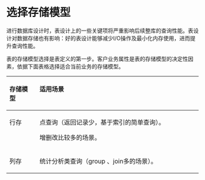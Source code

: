 # 选择存储模型<a name="ZH-CN_TOPIC_0245374551"></a>

进行数据库设计时，表设计上的一些关键项将严重影响后续整库的查询性能。表设计对数据存储也有影响：好的表设计能够减少I/O操作及最小化内存使用，进而提升查询性能。

表的存储模型选择是表定义的第一步。客户业务属性是表的存储模型的决定性因素，依据下面表格选择适合当前业务的存储模型。

<a name="zh-cn_topic_0237121516_zh-cn_topic_0076211991_zh-cn_topic_0071158045_table39547486"></a>
<table><thead align="left"><tr id="zh-cn_topic_0237121516_zh-cn_topic_0076211991_zh-cn_topic_0071158045_row59078165"><th class="cellrowborder" valign="top" width="15.65%" id="mcps1.1.3.1.1"><p id="zh-cn_topic_0237121516_zh-cn_topic_0076211991_zh-cn_topic_0071158045_p20602051"><a name="zh-cn_topic_0237121516_zh-cn_topic_0076211991_zh-cn_topic_0071158045_p20602051"></a><a name="zh-cn_topic_0237121516_zh-cn_topic_0076211991_zh-cn_topic_0071158045_p20602051"></a><strong id="zh-cn_topic_0237121516_zh-cn_topic_0076211991_b5354996163216"><a name="zh-cn_topic_0237121516_zh-cn_topic_0076211991_b5354996163216"></a><a name="zh-cn_topic_0237121516_zh-cn_topic_0076211991_b5354996163216"></a>存储模型</strong></p>
</th>
<th class="cellrowborder" valign="top" width="84.35000000000001%" id="mcps1.1.3.1.2"><p id="zh-cn_topic_0237121516_zh-cn_topic_0076211991_zh-cn_topic_0071158045_p53618895"><a name="zh-cn_topic_0237121516_zh-cn_topic_0076211991_zh-cn_topic_0071158045_p53618895"></a><a name="zh-cn_topic_0237121516_zh-cn_topic_0076211991_zh-cn_topic_0071158045_p53618895"></a><strong id="zh-cn_topic_0237121516_zh-cn_topic_0076211991_zh-cn_topic_0071158045_b12808013"><a name="zh-cn_topic_0237121516_zh-cn_topic_0076211991_zh-cn_topic_0071158045_b12808013"></a><a name="zh-cn_topic_0237121516_zh-cn_topic_0076211991_zh-cn_topic_0071158045_b12808013"></a>适用场景</strong></p>
</th>
</tr>
</thead>
<tbody><tr id="zh-cn_topic_0237121516_zh-cn_topic_0076211991_zh-cn_topic_0071158045_row30816121"><td class="cellrowborder" valign="top" width="15.65%" headers="mcps1.1.3.1.1 "><p id="zh-cn_topic_0237121516_zh-cn_topic_0076211991_zh-cn_topic_0071158045_p13077833"><a name="zh-cn_topic_0237121516_zh-cn_topic_0076211991_zh-cn_topic_0071158045_p13077833"></a><a name="zh-cn_topic_0237121516_zh-cn_topic_0076211991_zh-cn_topic_0071158045_p13077833"></a>行存</p>
</td>
<td class="cellrowborder" valign="top" width="84.35000000000001%" headers="mcps1.1.3.1.2 "><p id="zh-cn_topic_0237121516_zh-cn_topic_0076211991_zh-cn_topic_0071158045_p52671525"><a name="zh-cn_topic_0237121516_zh-cn_topic_0076211991_zh-cn_topic_0071158045_p52671525"></a><a name="zh-cn_topic_0237121516_zh-cn_topic_0076211991_zh-cn_topic_0071158045_p52671525"></a>点查询（返回记录少，基于索引的简单查询）。</p>
<p id="zh-cn_topic_0237121516_zh-cn_topic_0076211991_zh-cn_topic_0071158045_p4281684"><a name="zh-cn_topic_0237121516_zh-cn_topic_0076211991_zh-cn_topic_0071158045_p4281684"></a><a name="zh-cn_topic_0237121516_zh-cn_topic_0076211991_zh-cn_topic_0071158045_p4281684"></a>增删改比较多的场景。</p>
</td>
</tr>
<tr id="zh-cn_topic_0237121516_zh-cn_topic_0076211991_zh-cn_topic_0071158045_row38535158"><td class="cellrowborder" valign="top" width="15.65%" headers="mcps1.1.3.1.1 "><p id="zh-cn_topic_0237121516_zh-cn_topic_0076211991_zh-cn_topic_0071158045_p34340132"><a name="zh-cn_topic_0237121516_zh-cn_topic_0076211991_zh-cn_topic_0071158045_p34340132"></a><a name="zh-cn_topic_0237121516_zh-cn_topic_0076211991_zh-cn_topic_0071158045_p34340132"></a>列存</p>
</td>
<td class="cellrowborder" valign="top" width="84.35000000000001%" headers="mcps1.1.3.1.2 "><p id="zh-cn_topic_0237121516_zh-cn_topic_0076211991_zh-cn_topic_0071158045_p30087318"><a name="zh-cn_topic_0237121516_zh-cn_topic_0076211991_zh-cn_topic_0071158045_p30087318"></a><a name="zh-cn_topic_0237121516_zh-cn_topic_0076211991_zh-cn_topic_0071158045_p30087318"></a>统计分析类查询（group 、join多的场景）。</p>
</td>
</tr>
</tbody>
</table>

